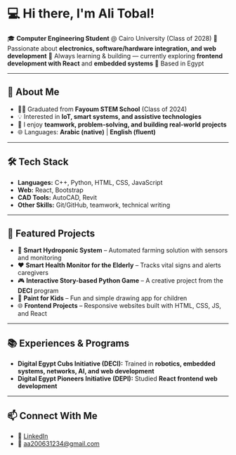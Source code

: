 # 💻 Hi there, I'm Ali Tobal!

🎓 **Computer Engineering Student** @ Cairo University (Class of 2028)
🔧 Passionate about **electronics, software/hardware integration, and web development**
🌱 Always learning & building — currently exploring **frontend development with React** and **embedded systems**
📍 Based in Egypt

---

## 🚀 About Me

* 👨‍🎓 Graduated from **Fayoum STEM School** (Class of 2024)
* 💡 Interested in **IoT, smart systems, and assistive technologies**
* 🤝 I enjoy **teamwork, problem-solving, and building real-world projects**
* 🌐 Languages: **Arabic (native)** | **English (fluent)**

---

## 🛠️ Tech Stack

* **Languages:** C++, Python, HTML, CSS, JavaScript
* **Web:** React, Bootstrap
* **CAD Tools:** AutoCAD, Revit
* **Other Skills:** Git/GitHub, teamwork, technical writing

---

## 📌 Featured Projects

* 🌱 **Smart Hydroponic System** – Automated farming solution with sensors and monitoring
* ❤️ **Smart Health Monitor for the Elderly** – Tracks vital signs and alerts caregivers
* 🎮 **Interactive Story-based Python Game** – A creative project from the **DECI** program
* 🎨 **Paint for Kids** – Fun and simple drawing app for children
* 🌐 **Frontend Projects** – Responsive websites built with HTML, CSS, JS, and React

---

## 📚 Experiences & Programs

* **Digital Egypt Cubs Initiative (DECI):** Trained in **robotics, embedded systems, networks, AI, and web development**
* **Digital Egypt Pioneers Initiative (DEPI):** Studied **React frontend web development**

---

## 📫 Connect With Me

* 💼 [LinkedIn](https://www.linkedin.com/in/alitobal/)
* 📧 [aa200631234@gmail.com](mailto:aa200631234@gmail.com) 
